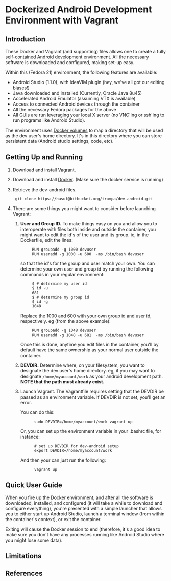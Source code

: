 Dockerized Android Development Environment with Vagrant
=======================================================

Introduction
------------

These Docker and Vagrant (and supporting) files allows one to create a fully self-contained Android development environment. All the necessary software is downloaded and configured, making set-up easy.

Within this (Fedora 21) environment, the following features are available:

* Android Studio (1.1.0), with IdeaVIM plugin (hey, we've all got our editing biases!)
* Java downloaded and installed (Currently, Oracle Java 8u45)
* Accelerated Android Emulator (assuming VTX is available)
* Access to connected Android devices through the container
* All the necessary Fedora packages for the above
* All GUIs are run leveraging your local X server (no VNC'ing or ssh'ing to run programs like Android Studio).

The environment uses [Docker volumes](https://docs.docker.com/reference/builder/#volume) to map a directory that will be used as the dev user's home directory. It's in this directory where you can store persistent data (Android studio settings, code, etc).


Getting Up and Running
----------------------
1. Download and install [Vagrant](http://www.vagrantup.com).
1. Download and install [Docker](http://www.docker.com). (Make sure the docker service is running)
1. Retrieve the dev-android files.

        git clone https://hasuf@bitbucket.org/trumpa/dev-android.git

1. There are some things you might want to consider before launching Vagrant:
    1. **User and Group ID.** To make things easy on you and allow you to interoperate with files both inside and outside the container, you might want to edit the id's of the user and its group. ie, in the Dockerfile, edit the lines:
         
                RUN groupadd -g 1000 devuser        
                RUN useradd -g 1000 -u 600  -ms /bin/bash devuser
        
          so that the id's for the group and user match your own. You can determine your own user and group id by running the following commands in your regular environment:

                $ # determine my user id
                $ id -u
                681
                $ # determine my group id
                $ id -g
                1048
        
        Replace the 1000 and 600 with your own group id and user id, respectively. eg (from the above example):

                RUN groupadd -g 1048 devuser        
                RUN useradd -g 1048 -u 681  -ms /bin/bash devuser
        
        Once this is done, anytime you edit files in the container, you'll by default have the same ownership as your normal user outside the container.

      1. **DEVDIR.** Determine where, on your filesystem, you want to designate the dev user's home directory. eg, if you may want to designate `/home/myaccount/work` as your android development path. **NOTE that the path must already exist.**

   1. Launch Vagrant. The Vagrantfile requires setting that the DEVDIR be passed as an environment variable. If DEVDIR is not set, you'll get an error.

       You can do this:
       
                sudo DEVDIR=/home/myaccount/work vagrant up
            
       Or, you can set up the environment variable in your .bashrc file, for instance:
        
                # set up DEVDIR for dev-android setup
                export DEVDIR=/home/myaccount/work
                
       And then your can just run the following:
       
                vagrant up
   

Quick User Guide
----------------
When you fire up the Docker environment, and after all the software is downloaded, installed, and configured (it will take a while to download and configure everything), you're presented with a simple launcher that allows you to either start up Android Studio, launch a terminal window (from within the container's context), or exit the container. 

Exiting will cause the Docker session to end (therefore, it's a good idea to make sure you don't have any processes running like Android Studio where you might lose some data).

Limitations
-----------

References
----------    
 